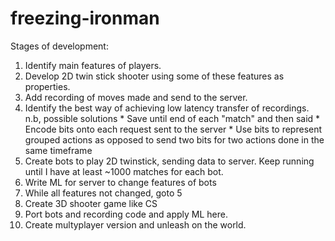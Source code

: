 freezing-ironman
================

Stages of development:

1. Identify main features of players. 
2. Develop 2D twin stick shooter using some of these features as properties.
3. Add recording of moves made and send to the server. 
4. Identify the best way of achieving low latency transfer of recordings. 
	n.b, possible solutions 
		*	Save until end of each "match" and then said
		*	Encode bits onto each request sent to the server
		*	Use bits to represent grouped actions as opposed to send two bits for two actions done in the same timeframe
5. Create bots to play 2D twinstick, sending data to server. Keep running until I have at least ~1000 matches for each bot.
6. Write ML for server to change features of bots
7. While all features not changed, goto 5
8. Create 3D shooter game like CS
9. Port bots and recording code and apply ML here.
10. Create multyplayer version and unleash on the world.